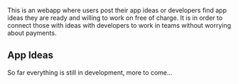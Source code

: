 This is an webapp where users post their app ideas or developers find app ideas they are ready and willing to work on free of charge. It is in order to connect those with ideas with developers to work in teams without worrying about payments.

## App Ideas

So far everything is still in development, more to come...
